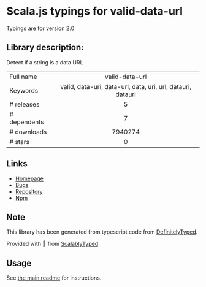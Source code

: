 
# Scala.js typings for valid-data-url

Typings are for version 2.0

## Library description:
Detect if a string is a data URL

|                    |                 |
| ------------------ | :-------------: |
| Full name          | valid-data-url |
| Keywords           | valid, data-uri, data-url, data, uri, url, datauri, dataurl |
| # releases         | 5 |
| # dependents       | 7 |
| # downloads        | 7940274 |
| # stars            | 0 |

## Links
- [Homepage](https://github.com/killmenot/valid-data-url)
- [Bugs](https://github.com/killmenot/valid-data-url/issues)
- [Repository](https://github.com/killmenot/valid-data-url)
- [Npm](https://www.npmjs.com/package/valid-data-url)
    


## Note
This library has been generated from typescript code from [DefinitelyTyped](https://definitelytyped.org).

Provided with :purple_heart: from [ScalablyTyped](https://github.com/oyvindberg/ScalablyTyped)

## Usage
See [the main readme](../../readme.md) for instructions.


